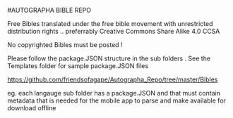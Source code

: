 #AUTOGRAPHA BIBLE REPO

Free Bibles translated under the free bible movement  with unrestricted distribution rights .. preferrably Creative Commons Share Alike 4.0 CCSA

No copyrighted Bibles must be posted !

Please follow the package.JSON structure in the sub folders . See the Templates folder for sample package.JSON files 

https://github.com/friendsofagape/Autographa_Repo/tree/master/Bibles

eg. each langauge sub folder has a package.JSON and that must contain metadata that is needed for the mobile app to parse and make available for download offline



